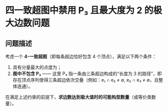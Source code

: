 # 四一致超图中禁用 P₃ 且最大度为 2 的极大边数问题

## 问题描述

考虑一个 **4-一致超图**（即每条超边恰好包含 4 个顶点），满足以下两个条件：

1. 具有分量最大的点度为；
2. **图中不包含 P₃** —— 这里 P₃ 指一条由三条超边构成的“长度为 3 的路径”，即存在顶点序列使得三条超边依次交叠（例如：e₁ ∩ e₂ ≠ ∅, e₂ ∩ e₃ ≠ ∅，且整体连通）。

在满足上述约束的前提下，**求边数达到极大值时的可能构型数量**（或等价类数量）。
